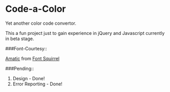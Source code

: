 Code-a-Color
============

Yet another color code convertor.

This a fun project just to gain experience in jQuery and Javascript currently in beta stage.

###Font-Courtesy::

[Amatic](http://www.fontsquirrel.com/fonts/list/find_fonts?q[term]=amatic&q[search_check]=Y) from [Font Squirrel](http://www.fontsquirrel.com/home)

###Pending::

 1. Design - Done!
 2. Error Reporting - Done!